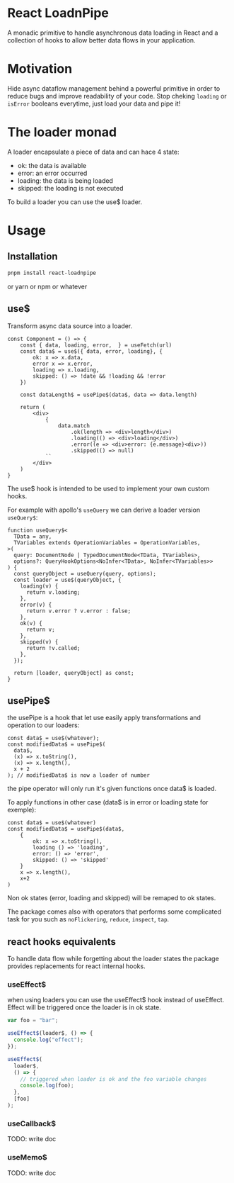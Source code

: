 # React LoadnPipe

A monadic primitive to handle asynchronous data loading in React and a collection of hooks to allow better data flows in your application.

# Motivation

Hide async dataflow management behind a powerful primitive in order to reduce bugs and improve readability of your code.
Stop cheking `loading` or `isError` booleans everytime, just load your data and pipe it!

# The loader monad

A loader encapsulate a piece of data and can hace 4 state:

- ok: the data is available
- error: an error occurred
- loading: the data is being loaded
- skipped: the loading is not executed

To build a loader you can use the use$ loader.

# Usage

## Installation

```bash
pnpm install react-loadnpipe
```

or yarn or npm or whatever

## use$

Transform async data source into a loader.

```tsx
const Component = () => {
    const { data, loading, error,  } = useFetch(url)
    const data$ = use$({ data, error, loading}, {
        ok: x => x.data,
        error x => x.error,
        loading => x.loading,
        skipped: () => !date && !loading && !error
    })

    const dataLength$ = usePipe$(data$, data => data.length)

    return (
        <div>
            {
                data.match
                    .ok(length => <div>length</div>)
                    .loading(() => <div>loading</div>)
                    .error((e => <div>error: {e.message}<div>))
                    .skipped(() => null)
            ``
        </div>
    )
}
```

The use$ hook is intended to be used to implement your own custom hooks.

For example with apollo's `useQuery` we can derive a loader version `useQuery$`:

```tsx
function useQuery$<
  TData = any,
  TVariables extends OperationVariables = OperationVariables,
>(
  query: DocumentNode | TypedDocumentNode<TData, TVariables>,
  options?: QueryHookOptions<NoInfer<TData>, NoInfer<TVariables>>
) {
  const queryObject = useQuery(query, options);
  const loader = use$(queryObject, {
    loading(v) {
      return v.loading;
    },
    error(v) {
      return v.error ? v.error : false;
    },
    ok(v) {
      return v;
    },
    skipped(v) {
      return !v.called;
    },
  });

  return [loader, queryObject] as const;
}
```

## usePipe$

the usePipe is a hook that let use easily apply transformations and operation to our loaders:

```tsx
const data$ = use$(whatever);
const modifiedData$ = usePipe$(
  data$,
  (x) => x.toString(),
  (x) => x.length(),
  x + 2
); // modifiedData$ is now a loader of number
```

the pipe operator will only run it's given functions once data$ is loaded.

To apply functions in other case (data$ is in error or loading state for exemple):

```tsx
const data$ = use$(whatever)
const modifiedData$ = usePipe$(data$,
    {
        ok: x => x.toString(),
        loading () => 'loading',
        error: () => 'error',
        skipped: () => 'skipped'
    }
    x => x.length(),
    x+2
)
```

Non ok states (error, loading and skipped) will be remaped to ok states.

The package comes also with operators that performs some complicated task for you such as `noFlickering`, `reduce`, `inspect`, `tap`.

## react hooks equivalents

To handle data flow while forgetting about the loader states the package provides replacements for react internal hooks.

### useEffect$

when using loaders you can use the useEffect$ hook instead of useEffect. Effect will be triggered once the loader is in ok state.

```jsx
var foo = "bar";

useEffect$(loader$, () => {
  console.log("effect");
});

useEffect$(
  loader$,
  () => {
    // triggered when loader is ok and the foo variable changes
    console.log(foo);
  },
  [foo]
);
```

### useCallback$

TODO: write doc

### useMemo$

TODO: write doc
